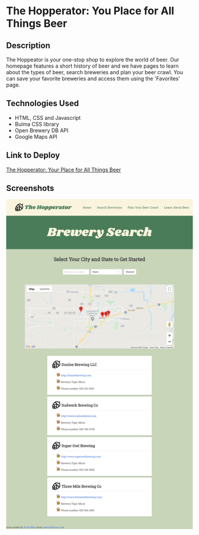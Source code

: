 # The Hopperator: You Place for All Things Beer

## Description

The Hoppeator is your one-stop shop to explore the world of beer. Our homepage features a short history of beer and we have pages to learn about the types of beer, search breweries and plan your beer crawl. You can save your favorite breweries and access them using the 'Favorites' page.

## Technologies Used

* HTML, CSS and Javascript
* Bulma CSS library
* Open Brewery DB API
* Google Maps API

## Link to Deploy

[The Hopperator: Your Place for All Things Beer](https://fransandoval093.github.io/Hopperator/)

## Screenshots

![Insert Hopperator Screenshots](./Images/brew-search-screenshot.jpg)